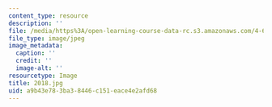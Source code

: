 ```yaml
---
content_type: resource
description: ''
file: /media/https%3A/open-learning-course-data-rc.s3.amazonaws.com/4-614-religious-architecture-and-islamic-cultures-fall-2002/a9b43e783ba38446c151eace4e2afd68_2018.jpg
file_type: image/jpeg
image_metadata:
  caption: ''
  credit: ''
  image-alt: ''
resourcetype: Image
title: 2018.jpg
uid: a9b43e78-3ba3-8446-c151-eace4e2afd68
---
```


